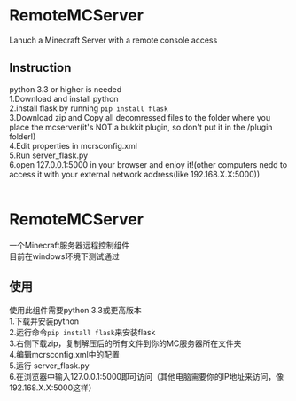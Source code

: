 RemoteMCServer
==============
Lanuch a Minecraft Server with a remote console access<br />

Instruction
--------------
python 3.3 or higher is needed<br />
1.Download and install python<br />
2.install flask by running `pip install flask`<br />
3.Download zip and Copy all decomressed files to the folder where you place the mcserver(it's NOT a bukkit plugin, so don't put it in the /plugin folder!)<br />
4.Edit properties in mcrsconfig.xml<br />
5.Run server_flask.py<br />
6.open 127.0.0.1:5000 in your browser and enjoy it!(other computers nedd to access it with your external network address(like 192.168.X.X:5000))<br />
<br />

RemoteMCServer
==============
一个Minecraft服务器远程控制组件<br />
目前在windows环境下测试通过<br />

使用
--------------
使用此组件需要python 3.3或更高版本<br />
1.下载并安装python<br />
2.运行命令`pip install flask`来安装flask<br />
3.右侧下载zip，复制解压后的所有文件到你的MC服务器所在文件夹<br />
4.编辑mcrsconfig.xml中的配置<br />
5.运行 server_flask.py<br />
6.在浏览器中输入127.0.0.1:5000即可访问（其他电脑需要你的IP地址来访问，像192.168.X.X:5000这样）<br />
<br />